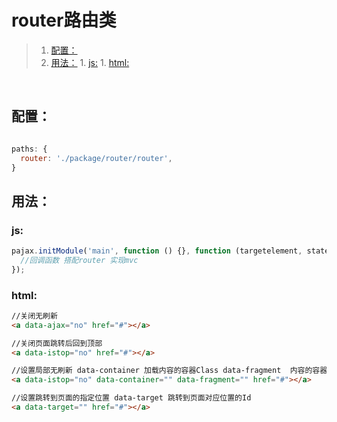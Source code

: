 # router路由类
>1. [配置：](#配置： "配置：")
>1. [用法：](#用法： "用法：")
	1. [js:](#js: "js:")
	1. [html:](#html: "html:")


<br>

## 配置：

```javascript

paths: {
  router: './package/router/router',
}    
```

## 用法：

### js:

```javascript
pajax.initModule('main', function () {}, function (targetelement, state) {
  //回调函数 搭配router 实现mvc
});
```

### html:

```html
//关闭无刷新
<a data-ajax="no" href="#"></a>

//关闭页面跳转后回到顶部
<a data-istop="no" href="#"></a>

//设置局部无刷新 data-container 加载内容的容器Class data-fragment  内容的容器Class
<a data-istop="no" data-container="" data-fragment="" href="#"></a>

//设置跳转到页面的指定位置 data-target 跳转到页面对应位置的Id
<a data-target="" href="#"></a>
```
